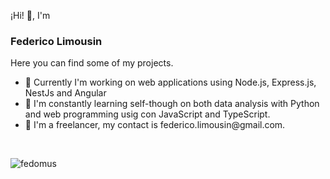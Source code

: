 ¡Hi! 👋, I'm 

<h3>Federico Limousin</h3>

Here you can find some of my projects.

<ul>
  <li>🔭 Currently I'm working on web applications using Node.js, Express.js, NestJs and Angular</li>
  <li>🌱 I'm constantly learning self-though on both data analysis with Python and web programming usig con JavaScript and TypeScript.</li>
  <li>💬 I'm a freelancer, my contact is federico.limousin@gmail.com.</li>
</ul>

<br>

<div style="text-align: center;">
  <p><img align="left" src="https://github-readme-stats.vercel.app/api/top-langs?username=fedomus&show_icons=true&locale=en&layout=compact" alt="fedomus" /></p>
</div>


